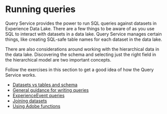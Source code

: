 # Running queries
Query Service provides the power to run SQL queries against datasets in Experience Data Lake. There are a few things to be aware of as you use SQL to interact with datasets in a data lake. Query Service manages certain things, like creating SQL-safe table names for each dataset in the data lake. 

There are also considerations around working with the hierarchical data in the data lake. Discovering the schema and selecting just the right field in the hierarchical model are two important concepts. 

Follow the exercises in this section to get a good idea of how the Query Service works.

* [Datasets vs tables and schema](qs-queries-datasetsvtables.md)
* [General guidance for writing queries](qs-queries-writingqueries.md)
* [ExperienceEvent queries](qs-queries-experienceevent.md)
* [Joining datasets](qs-queries-joiningdatasets.md)
* [Using Adobe functions](qs-queries-adobefunctions.md)
